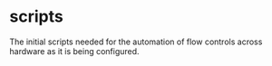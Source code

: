 # scripts
The initial scripts needed for the automation of flow controls across hardware as it is being configured.
